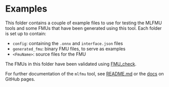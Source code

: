 # Examples

This folder contains a couple of example files to use for testing the MLFMU tools and some FMUs that have been generated using this tool.
Each folder is set up to contain:

* `config`: containing the `.onnx` and `interface.json` files
* `generated_fmu`: binary FMU files, to serve as examples
* `<FmuName>`: source files for the FMU

The FMUs in this folder have been validated using [FMU_check].

For further documentation of the `mlfmu` tool, see [README.md](../README.md) or the [docs] on GitHub pages.

<!-- Markdown link & img dfn's -->
[FMU_check]: https://fmu-check.herokuapp.com/
[docs]: https://dnv-opensource.github.io/mlfmu/
